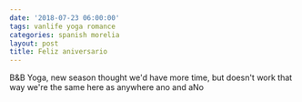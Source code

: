 ```yaml
---
date: '2018-07-23 06:00:00'
tags: vanlife yoga romance
categories: spanish morelia
layout: post
title: Feliz aniversario
---
```


B&B
Yoga, new season
thought we'd have more time, but doesn't work that way
we're the same here as anywhere
ano and aNo